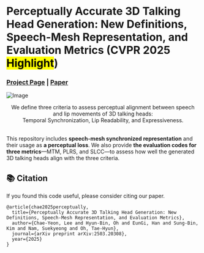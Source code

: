 # Perceptually Accurate 3D Talking Head Generation: New Definitions, Speech-Mesh Representation, and Evaluation Metrics (CVPR 2025 <mark>Highlight</mark>)


### [Project Page](https://perceptual-3d-talking-head.github.io/) | [Paper](https://arxiv.org/pdf/2503.20308)

![Image](https://github.com/user-attachments/assets/90a114a5-5bc0-49dc-bb3b-b069784e4328)

<div align="center">
We define three criteria to assess perceptual alignment between speech and lip movements of 3D talking heads: <br>
Temporal Synchronization, Lip Readability, and Expressiveness.
</div>
<br>

This repository includes **speech-mesh synchronized representation** and their usage as **a perceptual loss**. 
We also provide **the evaluation codes for three metrics**—MTM, PLRS, and SLCC—to assess how well the generated 3D talking heads align with the three criteria.

## 📚 Citation
If you found this code useful, please consider citing our paper.

```
@article{chae2025perceptually,
  title={Perceptually Accurate 3D Talking Head Generation: New Definitions, Speech-Mesh Representation, and Evaluation Metrics},
  author={Chae-Yeon, Lee and Hyun-Bin, Oh and EunGi, Han and Sung-Bin, Kim and Nam, Suekyeong and Oh, Tae-Hyun},
  journal={arXiv preprint arXiv:2503.20308},
  year={2025}
}
```
